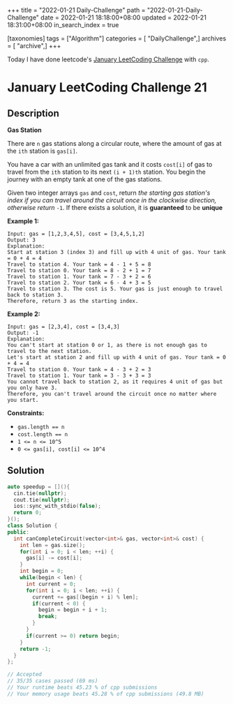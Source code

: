 +++
title = "2022-01-21 Daily-Challenge"
path = "2022-01-21-Daily-Challenge"
date = 2022-01-21 18:18:00+08:00
updated = 2022-01-21 18:31:00+08:00
in_search_index = true

[taxonomies]
tags = ["Algorithm"]
categories = [ "DailyChallenge",]
archives = [ "archive",]
+++

Today I have done leetcode's [January LeetCoding Challenge](https://leetcode.com/problems/gas-station/) with `cpp`.

<!-- more -->

# January LeetCoding Challenge 21

## Description

**Gas Station**

There are `n` gas stations along a circular route, where the amount of gas at the `ith` station is `gas[i]`.

You have a car with an unlimited gas tank and it costs `cost[i]` of gas to travel from the `ith` station to its next `(i + 1)th` station. You begin the journey with an empty tank at one of the gas stations.

Given two integer arrays `gas` and `cost`, return *the starting gas station's index if you can travel around the circuit once in the clockwise direction, otherwise return* `-1`. If there exists a solution, it is **guaranteed** to be **unique**

 

**Example 1:**

```
Input: gas = [1,2,3,4,5], cost = [3,4,5,1,2]
Output: 3
Explanation:
Start at station 3 (index 3) and fill up with 4 unit of gas. Your tank = 0 + 4 = 4
Travel to station 4. Your tank = 4 - 1 + 5 = 8
Travel to station 0. Your tank = 8 - 2 + 1 = 7
Travel to station 1. Your tank = 7 - 3 + 2 = 6
Travel to station 2. Your tank = 6 - 4 + 3 = 5
Travel to station 3. The cost is 5. Your gas is just enough to travel back to station 3.
Therefore, return 3 as the starting index.
```

**Example 2:**

```
Input: gas = [2,3,4], cost = [3,4,3]
Output: -1
Explanation:
You can't start at station 0 or 1, as there is not enough gas to travel to the next station.
Let's start at station 2 and fill up with 4 unit of gas. Your tank = 0 + 4 = 4
Travel to station 0. Your tank = 4 - 3 + 2 = 3
Travel to station 1. Your tank = 3 - 3 + 3 = 3
You cannot travel back to station 2, as it requires 4 unit of gas but you only have 3.
Therefore, you can't travel around the circuit once no matter where you start.
```

 

**Constraints:**

- `gas.length == n`
- `cost.length == n`
- `1 <= n <= 10^5`
- `0 <= gas[i], cost[i] <= 10^4`

## Solution

``` cpp
auto speedup = [](){
  cin.tie(nullptr);
  cout.tie(nullptr);
  ios::sync_with_stdio(false);
  return 0;
}();
class Solution {
public:
  int canCompleteCircuit(vector<int>& gas, vector<int>& cost) {
    int len = gas.size();
    for(int i = 0; i < len; ++i) {
      gas[i] -= cost[i];
    }
    int begin = 0;
    while(begin < len) {
      int current = 0;
      for(int i = 0; i < len; ++i) {
        current += gas[(begin + i) % len];
        if(current < 0) {
          begin = begin + i + 1;
          break;
        }
      }
      if(current >= 0) return begin;
    }
    return -1;
  }
};

// Accepted
// 35/35 cases passed (69 ms)
// Your runtime beats 45.23 % of cpp submissions
// Your memory usage beats 45.28 % of cpp submissions (49.8 MB)
```
